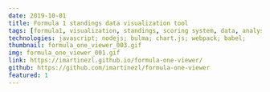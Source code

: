 ```yaml
---
date: 2019-10-01
title: Formula 1 standings data visualization tool
tags: [formula1, visualization, standings, scoring system, data, analysis, statistics, sports]
technologies: javascript; nodejs; bulma; chart.js; webpack; babel; 
thumbnail: formula_one_viewer_003.gif
img: formula_one_viewer_001.gif
link: https://imartinezl.github.io/formula-one-viewer/
github: https://github.com/imartinezl/formula-one-viewer
featured: 1
---
```

